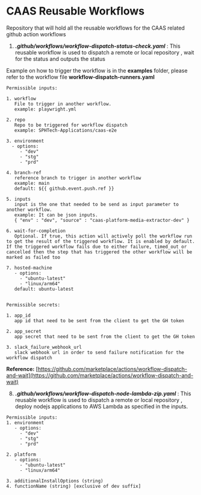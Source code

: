 # CAAS Reusable Workflows
Repository that will hold all the reusable workflows for the CAAS related github action workflows

1. ***.github/workflows/workflow-dispatch-status-check.yaml*** : This reusable workflow is used to dispatch a remote or local repository , wait for the status and outputs the status

Example on how to trigger the workflow is in the **examples** folder, please refer to the workflow file **workflow-dispatch-runners.yaml**

```
Permissible inputs:

1. workflow
   File to trigger in another workflow.
   example: playwright.yml

2. repo
   Repo to be triggered for workflow dispatch
   example: SPHTech-Applications/caas-e2e

3. environment
  - options:
     - "dev"
     - "stg"
     - "prd"
  
4. branch-ref
   reference branch to trigger in another workflow
   example: main
   default: ${{ github.event.push.ref }}

5. inputs
   input is the one that needed to be send as input parameter to another workflow.
   example: It can be json inputs.
   { "env" : "dev", "source" : "caas-platform-media-extractor-dev" }

6. wait-for-completion
   Optional. If true, this action will actively poll the workflow run to get the result of the triggered workflow. It is enabled by default. If the triggered workflow fails due to either failure, timed_out or    cancelled then the step that has triggered the other workflow will be marked as failed too

7. hosted-machine
   - options:
     - "ubuntu-latest"
     - "linux/arm64"
   default: ubuntu-latest


Permissible secrets:

1. app_id
   app id that need to be sent from the client to get the GH token

2. app_secret
   app secret that need to be sent from the client to get the GH token

3. slack_failure_webhook_url
   slack webhook url in order to send failure notification for the workflow dispatch

```
**Reference:** [https://github.com/marketplace/actions/workflow-dispatch-and-wait](https://github.com/marketplace/actions/workflow-dispatch-and-wait)

8. ***.github/workflows/workflow-dispatch-node-lambda-zip.yaml*** : This reusable workflow is used to dispatch a remote or local repository , deploy nodejs applications to AWS Lambda as specified in the inputs.
```
Permissible inputs:
1. environment
   - options:
     - "dev"
     - "stg"
     - "prd"
     
2. platform
   - options:
     - "ubuntu-latest"
     - "linux/arm64"
 
3. additionalInstallOptions (string)
4. functionName (string) [exclusive of dev suffix]
```
